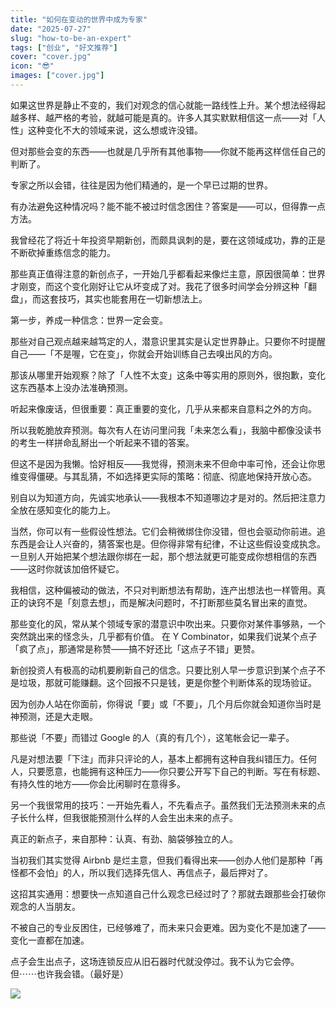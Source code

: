 ```yaml
---
title: "如何在变动的世界中成为专家"
date: "2025-07-27"
slug: "how-to-be-an-expert"
tags: ["创业", "好文推荐"]
cover: "cover.jpg"
icon: "😎"
images: ["cover.jpg"]
---
```

如果这世界是静止不变的，我们对观念的信心就能一路线性上升。某个想法经得起越多样、越严格的考验，就越可能是真的。许多人其实默默相信这一点——对「人性」这种变化不大的领域来说，这么想或许没错。



但对那些会变的东西——也就是几乎所有其他事物——你就不能再这样信任自己的判断了。



专家之所以会错，往往是因为他们精通的，是一个早已过期的世界。



有办法避免这种情况吗？能不能不被过时信念困住？答案是——可以，但得靠一点方法。



我曾经花了将近十年投资早期新创，而颇具讽刺的是，要在这领域成功，靠的正是不断砍掉重练信念的能力。



那些真正值得注意的新创点子，一开始几乎都看起来像烂主意，原因很简单：世界才刚变，而这个变化刚好让它从坏变成了对。我花了很多时间学会分辨这种「翻盘」，而这套技巧，其实也能套用在一切新想法上。



第一步，养成一种信念：世界一定会变。



那些对自己观点越来越笃定的人，潜意识里其实是认定世界静止。只要你不时提醒自己——「不是喔，它在变」，你就会开始训练自己去嗅出风的方向。



那该从哪里开始观察？除了「人性不太变」这条中等实用的原则外，很抱歉，变化这东西基本上没办法准确预测。



听起来像废话，但很重要：真正重要的变化，几乎从来都来自意料之外的方向。



所以我乾脆放弃预测。每次有人在访问里问我「未来怎么看」，我脑中都像没读书的考生一样拼命乱掰出一个听起来不错的答案。



但这不是因为我懒。恰好相反——我觉得，预测未来不但命中率可怜，还会让你思维变得僵硬。与其乱猜，不如选择更实际的策略：彻底、彻底地保持开放心态。



别自以为知道方向，先诚实地承认——我根本不知道哪边才是对的。然后把注意力全放在感知变化的能力上。



当然，你可以有一些假设性想法。它们会稍微绑住你没错，但也会驱动你前进。追东西是会让人兴奋的，猜答案也是。但你得非常有纪律，不让这些假设变成执念。
一旦别人开始把某个想法跟你绑在一起，那个想法就更可能变成你想相信的东西——这时你就该加倍怀疑它。



我相信，这种偏被动的做法，不只对判断想法有帮助，连产出想法也一样管用。真正的诀窍不是「刻意去想」，而是解决问题时，不打断那些莫名冒出来的直觉。



那些变化的风，常从某个领域专家的潜意识中吹出来。只要你对某件事够熟，一个突然跳出来的怪念头，几乎都有价值。
在 Y Combinator，如果我们说某个点子「疯了点」，那通常是称赞——搞不好还比「这点子不错」更赞。



新创投资人有极高的动机要刷新自己的信念。只要比别人早一步意识到某个点子不是垃圾，那就可能赚翻。这个回报不只是钱，更是你整个判断体系的现场验证。



因为创办人站在你面前，你得说「要」或「不要」，几个月后你就会知道你当时是神预测，还是大走眼。



那些说「不要」而错过 Google 的人（真的有几个），这笔帐会记一辈子。



凡是对想法要「下注」而非只评论的人，基本上都拥有这种自我纠错压力。任何人，只要愿意，也能拥有这种压力——你只要公开写下自己的判断。写在有标题、有持久性的地方——你会比闲聊时在意得多。



另一个我很常用的技巧：一开始先看人，不先看点子。虽然我们无法预测未来的点子长什么样，但我很能预测什么样的人会生出未来的点子。



真正的新点子，来自那种：认真、有劲、脑袋够独立的人。



当初我们其实觉得 Airbnb 是烂主意，但我们看得出来——创办人他们是那种「再怪都不会怕」的人，所以我们选择先信人、再信点子，最后押对了。



这招其实通用：想要快一点知道自己什么观念已经过时了？那就去跟那些会打破你观念的人当朋友。



不被自己的专业反困住，已经够难了，而未来只会更难。因为变化不是加速了——变化一直都在加速。



点子会生出点子，这场连锁反应从旧石器时代就没停过。我不认为它会停。
但⋯⋯也许我会错。（最好是）




![](https://prod-files-secure.s3.us-west-2.amazonaws.com/112d0858-5090-4d34-a606-b75eb8d65fd2/46476355-9cf3-4e99-9b7a-3531bc426380/1000202064.png?X-Amz-Algorithm=AWS4-HMAC-SHA256&X-Amz-Content-Sha256=UNSIGNED-PAYLOAD&X-Amz-Credential=ASIAZI2LB466SPK5MO4B%2F20251022%2Fus-west-2%2Fs3%2Faws4_request&X-Amz-Date=20251022T045123Z&X-Amz-Expires=3600&X-Amz-Security-Token=IQoJb3JpZ2luX2VjEGoaCXVzLXdlc3QtMiJIMEYCIQC9kIDDrdk1HTkzVl2yRJXrvgFa6lMhc%2Fv0rWfObYPpcAIhAOrZGk84rOWaqDompI4BL0es%2BFsYqKARoO9gLwZL9qKgKv8DCCMQABoMNjM3NDIzMTgzODA1IgyBme1id7gJBlaOfloq3AOdIgEMMSVl2rmOJbYsqcyFoYLkIswZ8dZMahrb2W6klKWZUH8CcjyNKsbzC6iOh8YYkAzh3Sq9yPj936m%2FsWvUxsjYsZyq3x31m75wuZscpK6RoEDcNMUgaKKsVglJ9A%2BgWtiAXU8U33g%2BG97gZzaKuDTb15z00bodlINO98FkjfMNcoUnOAWpK8iJ%2B3M16rk%2FSe6VMpKi6xHVlZYooDfWSt19xpy2502jZkW6aLoiJSBUUknf5ubdvXbjM0GIRHRQTaLlB7Y8UrNzSgE7rDUuHySmF2fUgk81XHqfgz7b37SyYzSr%2BO0WZ8U%2B%2F3B8pmo4DP2GJf5zKGkMu6cbrRgFxQTVSoC%2Fgx8m70MDV0GwbwfNjtZ4tqrvN8fRaq3doakVXPBGL37ZkFkUYZq3gk8mGZNgzhiMIvuvRqpfDZlGHdxFf6Bhj5e%2BFM6lwJaTBdJxtyqNY0Nf0P9s6DcNh5joKAv6yec%2FPm4PGUpRiWGON4SFMl5uln25NKWwuDqC6yxKCj2UtPUShT2MosaKexRhmHUZux7qB7AwHJPpz4p%2B3pKT7xHAO8O%2Bn84qBx7%2BkIMJBSNlDfbvlYawu0d8qbFETIoM9qzAUdESnICG80VQOVyZHhpp6ekX8dVM0jD56ODHBjqkAVDsMTr41lf4BRtkMk83PFi9OxY4x56a1ihS8uY6VA%2FTszTyk34%2B0Bg%2BJff17SVq3jY64iZxWSt3kZj32tTGu81acPtsXe%2Fa7weLqbxuqfey1O3PceedFGoVZ3MQqlo61LTwawTosb4eW0u%2FUIk1KEP3afXaKog8iTovkZ8XtKNREZ4nAj4nr8tBmt7DhtDlmrfb9e7vWem6pkdLJoG8lUXzVvNy&X-Amz-Signature=7429922f2244a04c47d9ff45f98ec0011cc72c81c7b6931289e10ee7dae0b77a&X-Amz-SignedHeaders=host&x-amz-checksum-mode=ENABLED&x-id=GetObject)

